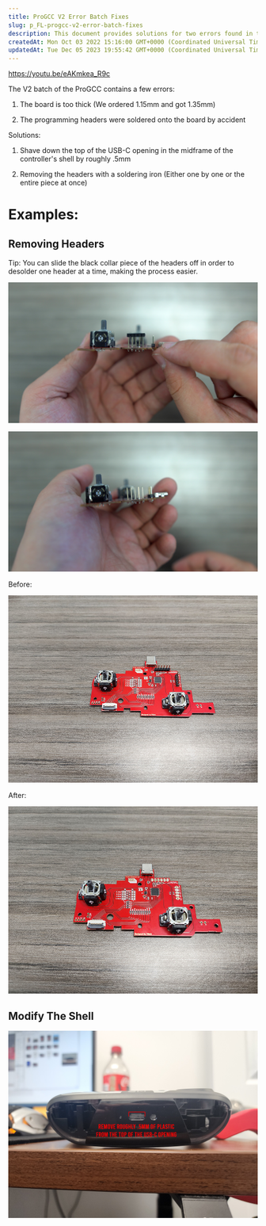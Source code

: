 ```yaml
---
title: ProGCC V2 Error Batch Fixes
slug: p_FL-progcc-v2-error-batch-fixes
description: This document provides solutions for two errors found in the V2 batch of the ProGCC. Learn how to address the board's thicker size and accidental soldering of programming headers onto the board. Detailed instructions along with examples and images are inc
createdAt: Mon Oct 03 2022 15:16:00 GMT+0000 (Coordinated Universal Time)
updatedAt: Tue Dec 05 2023 19:55:42 GMT+0000 (Coordinated Universal Time)
---
```


<https://youtu.be/eAKmkea_R9c>

The V2 batch of the ProGCC contains a few errors:&#x20;

1.  The board is too thick (We ordered 1.15mm and got 1.35mm)

2.  The programming headers were soldered onto the board by accident

Solutions:

1.  Shave down the top of the USB-C opening in the midframe of the controller's shell by roughly .5mm

2.  Removing the headers with a soldering iron (Either one by one or the entire piece at once)



# Examples:&#x20;

## Removing Headers

Tip: You can slide the black collar piece of the headers off in order to desolder one header at a time, making the process easier.

![](../../assets/CUpxieAufJsc48qbTubJs_1.jpg)

![](../../assets/7IlSWw71hRKc2uAsjMpkn_2.jpg)

Before:

![](../../assets/f3JVMCxxMT_cWF7PsK1Xv_before.png)

After:

![](../../assets/70P0HLpnTV1Q5F_uR21AN_after.png)

## Modify The Shell



![](../../assets/ctWh0G_MsGDHlr0MFgHWu_shell-cut.png)

